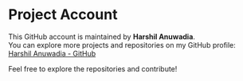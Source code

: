 # Project Account

This GitHub account is maintained by **Harshil Anuwadia**.  
You can explore more projects and repositories on my GitHub profile:  
[Harshil Anuwadia - GitHub](https://github.com/Harshil-Anuwadia)

Feel free to explore the repositories and contribute!
